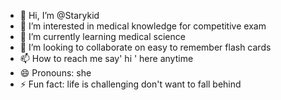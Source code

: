 - 👋 Hi, I’m @Starykid
- 👀 I’m interested in medical knowledge for competitive exam
- 🌱 I’m currently learning medical science
- 💞️ I’m looking to collaborate on easy to remember flash cards
- 📫 How to reach me say' hi ' here anytime
- 😄 Pronouns: she
- ⚡ Fun fact: life is challenging
don't want to fall behind
<!---
Starykid/Starykid is a ✨ special ✨ repository because its `README.md` (this file) appears on your GitHub profile.
You can click the Preview link to take a look at your changes.
--->
